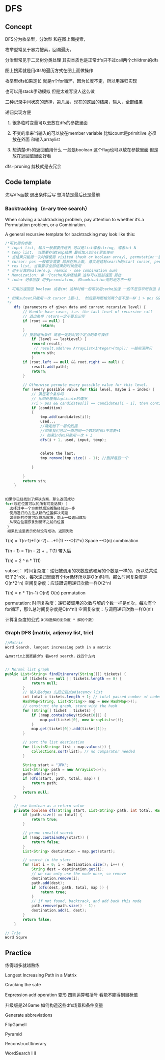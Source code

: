 # DFS

## Concept

DFS分为枚举型，分治型 和在图上面搜索，

枚举型常见于暴力搜索，回溯遍历。

分治型常见于二叉树分类处理 其实本质也是正常dfs只不过call两个children的dfs

图上搜索就是用dfs的遍历方式在图上面做操作



枚举型dfs如果定长 就是n个for循环，因为长度不定，所以用递归实现

也可以用stack手动模拟 但是太难写没人这么做

三种记录中间状态的选择，第几层，现在的这层的结果，输入，全部结果

递归实现方便

1. 很多临时变量可以去放在dfs的参数里面

2. 不变的拿来当输入的可以放在member variable 比如count是primitiive 必须放在外面 和输入arraylist

3. 想清楚dfs的返回值用什么 一般是boolean 这个flag也可以放在参数里面 但是放在返回值里面好看

   

dfs+pruning 剪枝就是去冗余

## Code template

先写dfs函数 退出条件后写 想清楚是最后还是最前

### Backtracking（n-ary tree search）

When solving a backtracking problem, pay attention to whether it’s a Permutation problem, or a Combination.

A general recursive template for backtracking may look like this:

```java
/*可以用的参数 
 * input list, 输入一般都要传进去 可以是list或者string, 或者int N
 * temp list， 当需要存储temp结果 最后加入到res里面使用
 * 当结果只能用一次时候使用 visited (hash or boolean array), permutation一般需要
 * cursor: pos 一般都会需要 除非在树上面, 意义是这轮search的start cursor, permutationb不需要这个 直接从0开始就行, combination and subsets一般需要, 直接帮忙去重了, 关键看数字能不能重用
 * res list, 当需要求全部结果的时候使用
 * 用于计算的value(e.g. remain - see combination sum)
 * Memoization: 拿一个cache来存储结果 这样可以提前返回 剪枝
 * index 记录层数 用于permutation, 和combination用的地方不一样 
 
 * 可用的返回值 boolean 或者int 这种时候一般可以用cache加速 一般不是穷举所有值 而是求一个boolean或者int的时候 就需要把它变成返回值
 
 * 如果subset只能用一次 cursor i要+1,  然后要判断相邻两个是不是一样 i > pos && ?==
 */
	dfs (parameters of given data and current recursive level) {
        // Handle base cases, i.e. the last level of recursive call
        // 退出条件 return一定不要忘记写
        if (root == null) {
                return;
        }
        // 提前退出条件 或者一定的对这个定点的条件操作
       		if (level == lastLevel) {
            record result;
             // result.add(new ArrayList<Integer>(tmp)); 一般用深拷贝
            return sth;
        	}
        if (root.left == null && root.right == null) {
            result.add(path);
            return;
        }
        
        // Otherwise permute every possible value for this level.
        for (every possible value for this level, maybe i = index) {
            // 满足某个条件吗
            // 比如处理有duplicate的情况 
            //i > pos && candidates[i] == candidates[i - 1], then continue
            if (condition)  
            {
                tmp.add(candidates[i]);
                used..;
                //确定给下一层的数据
                //如果我们可以一直用同一个数的时候i不需要+1
                // 如果index只能用一次 + 1
                dfs(i + 1, used, input, temp); 
                
                
                delete the last;
                tmp.remove(tmp.size() - 1); //删掉最后一个
             
            } 
            
        }
        return sth;
    }
    
    
如果你已经找到了解决方案，那么返回成功
for(现在位置可以的所有可能选择）｛
  选择其中一个方案然后沿着路径前进一步
  使用递归的方法从新的位置解决问题
  如果新的位置可以成功解决，向上一级返回成功
  从现在位置恢复到循环之前的位置
 ｝
 如果到这里表示仍然没有成功，返回失败


```
T(n) = T(n-1)+T(n-2)+…+T(1)      ---O(2^n)     Space --O(n)  combination

T(n - 1) = T(n - 2) + .. T(1) 带入后

T(n) = 2 ^ n * T(1)

subset：
时间复杂度：递归被调用的次数应该和解的个数是一样的，所以总共递归了2^n次，每次递归里面有个for循环所以是O(n)时间，那么时间复杂度是O(n*2^n)
空间复杂度：应该跟调用递归次数一样O(2^n)

T(n) = n * T(n-1)  O(n!)  O(n)  permutation  



permutation:
时间复杂度：递归被调用的次数与解的个数一样是n!次，每次有个for循环，那么总时间复杂度是O(n*n!)
空间复杂度：与调用递归次数一样O(n!)

计算复杂度的公式 `O(构造解的复杂度 * 解的个数)` 

### Graph DFS (matrix, adjency list, trie)

```java
//Matrix
Word Search, longest increasing path in a matrix

在matrix上面直接dfs 看word search，找四个方向


// Normal list graph
public List<String> findItinerary(String[][] tickets) {
        if (tickets == null || tickets.length == 0) {
            return null;
        }
    	// 输入是edges 先把它变成adjacency list
        int total = tickets.length + 1; // total passed number of nodes
        HashMap<String, List<String>> map = new HashMap<>();
        // construct the graph, store with the hash
        for (String[] ticket : tickets) {
            if (!map.containsKey(ticket[0])) {
                map.put(ticket[0], new ArrayList<>());
            }
            map.get(ticket[0]).add(ticket[1]);
        }

        // sort the list destination
        for (List<String> list : map.values()) {
            Collections.sort(list); // no comparator needed
        }

        String start = "JFK";
        List<String> path = new ArrayList<>();
        path.add(start);
        if (dfs(start, path, total, map)) {
            return path;
        }
        return null;
    }

    // use boolean as a return value
    private boolean dfs(String start, List<String> path, int total, HashMap<String, List<String>> map) {
        if (path.size() == total) {
            return true;
        }

        // prune invalid search
        if (!map.containsKey(start)) {
            return false;
        }
        List<String> destination = map.get(start);

        // search in the start
        for (int i = 0; i < destination.size(); i++) {
            String dest = destination.get(i);
            // we can only use the node once, so remove
            destination.remove(i);
            path.add(dest);
            if (dfs(dest, path, total, map )) {
                return true;
            }
            // if not found, backtrack, and add back this node
            path.remove(path.size() - 1);
            destination.add(i, dest);
        }
        return false;
    }

// Trie
Word Squre
```



## Practice

练得越多就越熟练

Longest Increasing Path in a Matrix 

Cracking the safe

Expression add operation 变形 四则运算和括号 看能不能得到目标值 

升级版是24Game 如何构造这些dfs场景和条件变量

Generate abbreviations

FlipGameII

Pyramid

ReconstructItinerary

WordSearch I II